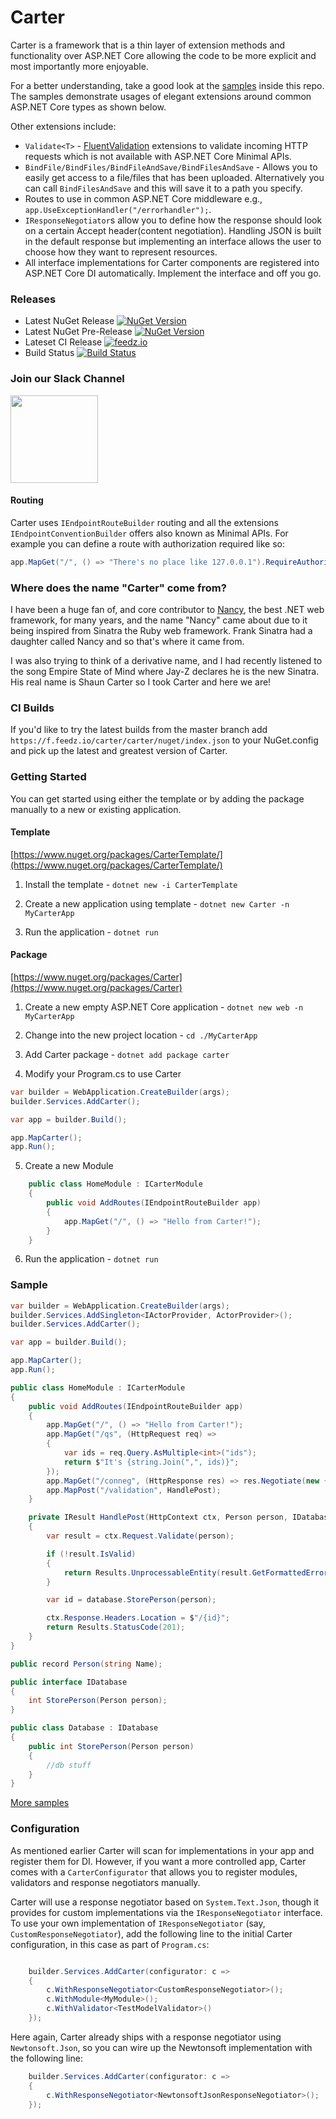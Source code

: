 # Carter

Carter is a framework that is a thin layer of extension methods and functionality over ASP.NET Core allowing the code to be more explicit and most importantly more enjoyable.

For a better understanding, take a good look at the [samples](https://github.com/CarterCommunity/Carter/tree/master/samples) inside this repo. The samples demonstrate usages of elegant extensions around common ASP.NET Core types as shown below.  

Other extensions include:

* `Validate<T>` - [FluentValidation](https://github.com/JeremySkinner/FluentValidation) extensions to validate incoming HTTP requests which is not available with ASP.NET Core Minimal APIs.
* `BindFile/BindFiles/BindFileAndSave/BindFilesAndSave` - Allows you to easily get access to a file/files that has been uploaded. Alternatively you can call `BindFilesAndSave` and this will save it to a path you specify.
* Routes to use in common ASP.NET Core middleware e.g., `app.UseExceptionHandler("/errorhandler");`.
* `IResponseNegotiator`s allow you to define how the response should look on a certain Accept header(content negotiation). Handling JSON is built in the default response but implementing an interface allows the user to choose how they want to represent resources.
* All interface implementations for Carter components are registered into ASP.NET Core DI automatically. Implement the interface and off you go.

### Releases

* Latest NuGet Release [![NuGet Version](http://img.shields.io/nuget/v/Carter.svg?style=flat)](https://www.nuget.org/packages/carter) 
* Latest NuGet Pre-Release [![NuGet Version](http://img.shields.io/nuget/vpre/Carter.svg?style=flat)](https://www.nuget.org/packages/carter) 
* Lateset CI Release [![feedz.io](https://img.shields.io/badge/endpoint.svg?url=https%3A%2F%2Ff.feedz.io%2Fcarter%2Fcarter%2Fshield%2FCarter%2Flatest)](https://f.feedz.io/carter/carter/packages/Carter/latest/download) 
* Build Status [![Build Status](https://img.shields.io/endpoint.svg?url=https%3A%2F%2Factions-badge.atrox.dev%2FCarterCommunity%2FCarter%2Fbadge%3Fref%3Dmain&style=flat)](https://actions-badge.atrox.dev/CarterCommunity/Carter/goto?ref=main)

### Join our Slack Channel

<a href="https://join.slack.com/t/cartercommunity/shared_invite/enQtMzY2Nzc0NjU2MTgyLWY3M2Y2Yjk3NzViN2Y3YTQ4ZDA5NWFlMTYxMTIwNDFkMTc5YWEwMDFiOWUyM2Q4ZmY5YmRkODYyYTllZDViMmE"><img src="./slack.svg" width="140px"/></a>

#### Routing

Carter uses `IEndpointRouteBuilder` routing and all the extensions `IEndpointConventionBuilder` offers also known as Minimal APIs. For example you can define a route with authorization required like so:

```csharp
app.MapGet("/", () => "There's no place like 127.0.0.1").RequireAuthorization();
```


### Where does the name "Carter" come from?

I have been a huge fan of, and core contributor to [Nancy](http://nancyfx.org), the best .NET web framework, for many years, and the name "Nancy" came about due to it being inspired from Sinatra the Ruby web framework. Frank Sinatra had a daughter called Nancy and so that's where it came from.

I was also trying to think of a derivative name, and I had recently listened to the song Empire State of Mind where Jay-Z declares he is the new Sinatra. His real name is Shaun Carter so I took Carter and here we are!

### CI Builds

If you'd like to try the latest builds from the master branch add `https://f.feedz.io/carter/carter/nuget/index.json` to your NuGet.config and pick up the latest and greatest version of Carter.

### Getting Started

You can get started using either the template or by adding the package manually to a new or existing application.

#### Template

[https://www.nuget.org/packages/CarterTemplate/](https://www.nuget.org/packages/CarterTemplate/)

1. Install the template - `dotnet new -i CarterTemplate`

2. Create a new application using template - `dotnet new Carter -n MyCarterApp`

3. Run the application - `dotnet run`

#### Package

[https://www.nuget.org/packages/Carter](https://www.nuget.org/packages/Carter)

1. Create a new empty ASP.NET Core application - `dotnet new web -n MyCarterApp`

2. Change into the new project location - `cd ./MyCarterApp`

3. Add Carter package - `dotnet add package carter`

4. Modify your Program.cs to use Carter

```csharp
var builder = WebApplication.CreateBuilder(args);
builder.Services.AddCarter();

var app = builder.Build();

app.MapCarter();
app.Run();
```

5. Create a new Module

```csharp
    public class HomeModule : ICarterModule
    {
        public void AddRoutes(IEndpointRouteBuilder app)
        {
            app.MapGet("/", () => "Hello from Carter!");
        }
    }
```

6. Run the application - `dotnet run`

### Sample

```csharp
var builder = WebApplication.CreateBuilder(args);
builder.Services.AddSingleton<IActorProvider, ActorProvider>();
builder.Services.AddCarter();

var app = builder.Build();

app.MapCarter();
app.Run();

public class HomeModule : ICarterModule
{
    public void AddRoutes(IEndpointRouteBuilder app)
    {
        app.MapGet("/", () => "Hello from Carter!");
        app.MapGet("/qs", (HttpRequest req) =>
        {
            var ids = req.Query.AsMultiple<int>("ids");
            return $"It's {string.Join(",", ids)}";
        });
        app.MapGet("/conneg", (HttpResponse res) => res.Negotiate(new { Name = "Dave" }));
        app.MapPost("/validation", HandlePost);
    }

    private IResult HandlePost(HttpContext ctx, Person person, IDatabase database)
    {
        var result = ctx.Request.Validate(person);

        if (!result.IsValid)
        {
            return Results.UnprocessableEntity(result.GetFormattedErrors());
        }

        var id = database.StorePerson(person);

        ctx.Response.Headers.Location = $"/{id}";
        return Results.StatusCode(201);
    }
}

public record Person(string Name);

public interface IDatabase
{
    int StorePerson(Person person);
}

public class Database : IDatabase
{
    public int StorePerson(Person person)
    {
        //db stuff
    }
}
```

[More samples](https://github.com/CarterCommunity/Carter/tree/master/samples)

### Configuration

As mentioned earlier Carter will scan for implementations in your app and register them for DI. However, if you want a more controlled app, Carter comes with a `CarterConfigurator` that allows you to register modules, validators and response negotiators manually.

Carter will use a response negotiator based on `System.Text.Json`, though it provides for custom implementations via the `IResponseNegotiator` interface. To use your own implementation of `IResponseNegotiator` (say, `CustomResponseNegotiator`), add the following line to the initial Carter configuration, in this case as part of `Program.cs`:

```csharp

    builder.Services.AddCarter(configurator: c =>
    {
        c.WithResponseNegotiator<CustomResponseNegotiator>();
        c.WithModule<MyModule>();
        c.WithValidator<TestModelValidator>()
    });

```

Here again, Carter already ships with a response negotiator using `Newtonsoft.Json`, so you can wire up the Newtonsoft implementation with the following line:

```csharp
    builder.Services.AddCarter(configurator: c =>
    {
        c.WithResponseNegotiator<NewtonsoftJsonResponseNegotiator>();
    });
```
